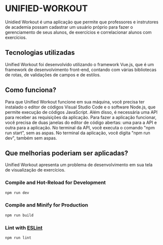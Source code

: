 # UNIFIED-WORKOUT

Unidied Workout é uma aplicação que permite que professores e instrutores de academia possam cadastrar um usuário próprio para fazer o gerenciamento de seus alunos, de exercícios e correlacionar alunos com exercícios.

## Tecnologias utilizadas

Unified Workout foi desenvolvido utilizando o framework Vue.js, que é um framework de desenvolvimento front-end, contando com várias bibliotecas de rotas, de validações de campos e de estilos.

## Como funciona?

Para que Unified Workout funcione em sua máquina, você precisa ter instalado o editor de códigos Visual Studio Code e o software Node.js, que permite execução de códigos JavaScript. Além disso, é necessária uma API para receber as requisições da aplicação. Para fazer a aplicação funcionar, você precisa de duas janelas do editor de código abertas: uma para a API e outra para a aplicação. No terminal da API, você executa o comando "npm run start", sem as aspas. No terminal da aplicação, você digita "npm run dev", também sem aspas.

## Que melhorias poderiam ser aplicadas?

Unified Workout apresenta um problema de desenvolvimento em sua tela de visualização de exercícios.

### Compile and Hot-Reload for Development

```sh
npm run dev
```

### Compile and Minify for Production

```sh
npm run build
```

### Lint with [ESLint](https://eslint.org/)

```sh
npm run lint
```
